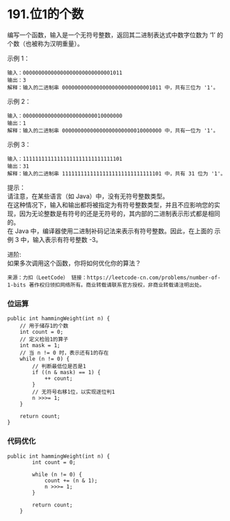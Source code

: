 191.位1的个数
===

编写一个函数，输入是一个无符号整数，返回其二进制表达式中数字位数为 ‘1’ 的个数（也被称为汉明重量）。<br>

示例 1：<br>
```
输入：00000000000000000000000000001011
输出：3
解释：输入的二进制串 00000000000000000000000000001011 中，共有三位为 '1'。
```
示例 2：<br>
```
输入：00000000000000000000000010000000
输出：1
解释：输入的二进制串 00000000000000000000000010000000 中，共有一位为 '1'。
```
示例 3：<br>
```
输入：11111111111111111111111111111101
输出：31
解释：输入的二进制串 11111111111111111111111111111101 中，共有 31 位为 '1'。
```

提示：<br>
请注意，在某些语言（如 Java）中，没有无符号整数类型。<br>
在这种情况下，输入和输出都将被指定为有符号整数类型，并且不应影响您的实现，因为无论整数是有符号的还是无符号的，其内部的二进制表示形式都是相同的。<br>
在 Java 中，编译器使用二进制补码记法来表示有符号整数。因此，在上面的 示例 3 中，输入表示有符号整数 -3。<br>

进阶:<br>
如果多次调用这个函数，你将如何优化你的算法？<br>

``
来源：力扣（LeetCode）
链接：https://leetcode-cn.com/problems/number-of-1-bits
著作权归领扣网络所有。商业转载请联系官方授权，非商业转载请注明出处。
``

### 位运算
```
public int hammingWeight(int n) {
    // 用于储存1的个数
    int count = 0;
    // 定义检验1的算子
    int mask = 1;
    // 当 n != 0 时，表示还有1的存在
    while (n != 0) {
        // 判断最低位是否是1
        if ((n & mask) == 1) {
            ++ count;
        }
        // 无符号右移1位，以实现逐位判1
        n >>>= 1;
    }

    return count;
}
```

### 代码优化
```
public int hammingWeight(int n) {
        int count = 0;

        while (n != 0) {
            count += (n & 1);
            n >>>= 1;
        }

        return count;
    }
```
